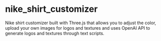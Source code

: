 # nike_shirt_customizer
Nike shirt customizer built with Three.js that allows you to adjust the color, upload your own images for logos and textures and uses OpenAI API to generate logos and textures through text scripts.
